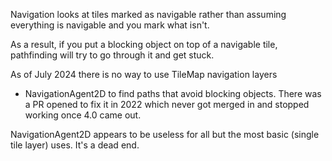 Navigation looks at tiles marked as navigable 
rather than assuming everything is navigable and you mark what isn't.

As a result, if you put a blocking object on top of a navigable tile,
pathfinding will try to go through it and get stuck.

As of July 2024 there is no way to use TileMap navigation layers 
+ NavigationAgent2D to find paths that avoid blocking objects. 
There was a PR opened to fix it in 2022 which never got merged in
and stopped working once 4.0 came out.

NavigationAgent2D appears to be useless for all but the most
basic (single tile layer) uses. It's a dead end.
